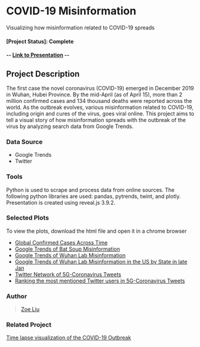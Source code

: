 # COVID-19 Misinformation
Visualizing how misinformation related to COVID-19 spreads

#### [Project Status]: Complete
#### -- [Link to Presentation](https://liu-zoe.github.io/covid_misinformation) --

## __Project Description__
The first case the novel coronavirus (COVID-19) emerged in December 2019 in Wuhan, Hubei Province. By the mid-April (as of April 15), more than 2 million confirmed cases and 134 thousand deaths were reported across the world. As the outbreak evolves, various misinformation related to COVID-19, including origin and cures of the virus, goes viral online. This project aims to tell a visual story of how misinformation spreads with the outbreak of the virus by analyzing search data from Google Trends. 

### **Data Source**
- Google Trends 
- Twitter

### **Tools**
Python is used to scrape and process data from online sources. The following python libraries are used: pandas, pytrends, twint, and plotly. Presentation is created using reveal.js 3.9.2. 

### **Selected Plots**
To view the plots, download the html file and open it in a chrome browser
- [Global Confirmed Cases Across Time](plots/globalmap_animate.html) 
- [Google Trends of Bat Soup Misinformation](plots/GT_bat_global_annotated.html)
- [Google Trends of Wuhan Lab Misinformation](plots/GT_wuhanlab_20200504.html)
- [Google Trends of Wuhan Lab Misinformation in the US by State in late Jan](plots/GT_wuhanlab_US_States_Jan[avg].html)
- [Twitter Network of 5G-Coronavirus Tweets](plots/twitter_20200624.html)
- [Ranking the most mentioned Twitter users in 5G-Coronavirus Tweets](plots/twitter_rank_20200624.html)

### Author
> [Zoe Liu](https://github.com/liu-zoe)

### Related Project
[Time lapse visualization of the COVID-19 Outbreak](https://github.com/liu-zoe/wuhancv)